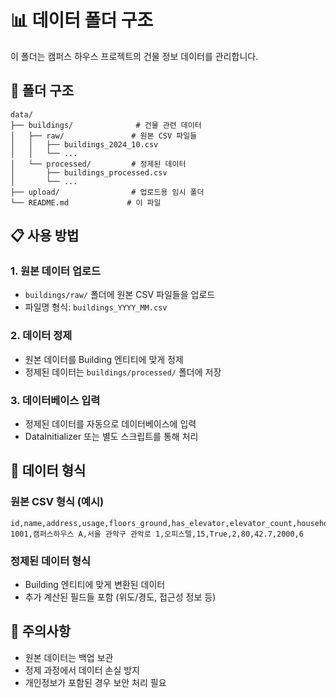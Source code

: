 # 📊 데이터 폴더 구조

이 폴더는 캠퍼스 하우스 프로젝트의 건물 정보 데이터를 관리합니다.

## 📁 폴더 구조

```
data/
├── buildings/              # 건물 관련 데이터
│   ├── raw/               # 원본 CSV 파일들
│   │   ├── buildings_2024_10.csv
│   │   └── ...
│   └── processed/         # 정제된 데이터
│       ├── buildings_processed.csv
│       └── ...
├── upload/                # 업로드용 임시 폴더
└── README.md             # 이 파일
```

## 📋 사용 방법

### 1. 원본 데이터 업로드
- `buildings/raw/` 폴더에 원본 CSV 파일들을 업로드
- 파일명 형식: `buildings_YYYY_MM.csv`

### 2. 데이터 정제
- 원본 데이터를 Building 엔티티에 맞게 정제
- 정제된 데이터는 `buildings/processed/` 폴더에 저장

### 3. 데이터베이스 입력
- 정제된 데이터를 자동으로 데이터베이스에 입력
- DataInitializer 또는 별도 스크립트를 통해 처리

## 🔧 데이터 형식

### 원본 CSV 형식 (예시)
```csv
id,name,address,usage,floors_ground,has_elevator,elevator_count,households,avg_rent,avg_deposit,sample_count
1001,캠퍼스하우스 A,서울 관악구 관악로 1,오피스텔,15,True,2,80,42.7,2000,6
```

### 정제된 데이터 형식
- Building 엔티티에 맞게 변환된 데이터
- 추가 계산된 필드들 포함 (위도/경도, 접근성 정보 등)

## 📝 주의사항

- 원본 데이터는 백업 보관
- 정제 과정에서 데이터 손실 방지
- 개인정보가 포함된 경우 보안 처리 필요
